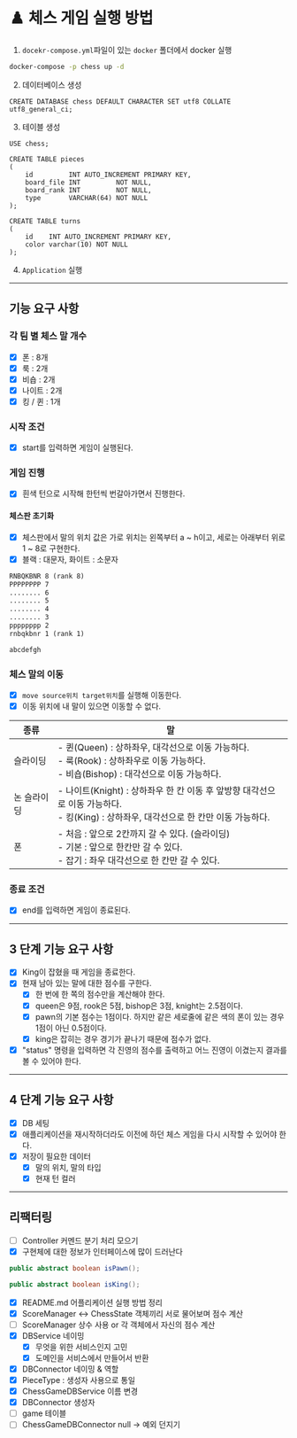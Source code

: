 # ♟️ 체스 게임 실행 방법

1. `docekr-compose.yml`파일이 있는 `docker` 폴더에서 docker 실행
```zsh
docker-compose -p chess up -d
```

2. 데이터베이스 생성
```mysql
CREATE DATABASE chess DEFAULT CHARACTER SET utf8 COLLATE utf8_general_ci;
```

3. 테이블 생성
```mysql
USE chess;

CREATE TABLE pieces
(
    id         INT AUTO_INCREMENT PRIMARY KEY,
    board_file INT         NOT NULL,
    board_rank INT         NOT NULL,
    type       VARCHAR(64) NOT NULL
);

CREATE TABLE turns
(
    id    INT AUTO_INCREMENT PRIMARY KEY,
    color varchar(10) NOT NULL
);
```

4. `Application` 실행

---

## 기능 요구 사항

### 각 팀 별 체스 말 개수

- [x] 폰 : 8개
- [x] 룩 : 2개
- [x] 비숍 : 2개
- [x] 나이트 : 2개
- [x] 킹 / 퀸 : 1개

### 시작 조건

- [x] start를 입력하면 게임이 실행된다.

### 게임 진행

- [x] 흰색 턴으로 시작해 한턴씩 번갈아가면서 진행한다.

#### 체스판 초기화

- [x] 체스판에서 말의 위치 값은 가로 위치는 왼쪽부터 a ~ h이고, 세로는 아래부터 위로 1 ~ 8로 구현한다.
- [x] 블랙 : 대문자, 화이트 : 소문자

```markdown
RNBQKBNR 8 (rank 8)
PPPPPPPP 7
........ 6
........ 5
........ 4
........ 3
pppppppp 2
rnbqkbnr 1 (rank 1)

abcdefgh
```

### 체스 말의 이동

- [x] `move source위치 target위치`를 실행해 이동한다.
- [x] 이동 위치에 내 말이 있으면 이동할 수 없다.

| 종류     | 말                                                                                                      |
|--------|--------------------------------------------------------------------------------------------------------|
| 슬라이딩   |- 퀸(Queen) : 상하좌우, 대각선으로 이동 가능하다.<br /> - 룩(Rook) : 상하좌우로 이동 가능하다. <br /> - 비숍(Bishop) : 대각선으로 이동 가능하다. |
| 논 슬라이딩 |- 나이트(Knight) : 상하좌우 한 칸 이동 후 앞방향 대각선으로 이동 가능하다.<br /> - 킹(King) : 상하좌우, 대각선으로 한 칸만 이동 가능하다.|
|폰|- 처음 : 앞으로 2칸까지 갈 수 있다. (슬라이딩)<br />- 기본 : 앞으로 한칸만 갈 수 있다.<br />- 잡기 : 좌우 대각선으로 한 칸만 갈 수 있다.|


### 종료 조건

- [x] end를 입력하면 게임이 종료된다.

---

## 3 단계 기능 요구 사항
- [x] King이 잡혔을 때 게임을 종료한다.
- [x] 현재 남아 있는 말에 대한 점수를 구한다.
  - [x] 한 번에 한 쪽의 점수만을 계산해야 한다.
  - [x] queen은 9점, rook은 5점, bishop은 3점, knight는 2.5점이다.
  - [x] pawn의 기본 점수는 1점이다. 하지만 같은 세로줄에 같은 색의 폰이 있는 경우 1점이 아닌 0.5점이다.
  - [x] king은 잡히는 경우 경기가 끝나기 때문에 점수가 없다.
- [x] "status" 명령을 입력하면 각 진영의 점수를 출력하고 어느 진영이 이겼는지 결과를 볼 수 있어야 한다.

---

## 4 단계 기능 요구 사항
- [x] DB 세팅
- [x] 애플리케이션을 재시작하더라도 이전에 하던 체스 게임을 다시 시작할 수 있어야 한다.
- [x] 저장이 필요한 데이터
  - [x] 말의 위치, 말의 타입
  - [x] 현재 턴 컬러

---

## 리팩터링
- [ ] Controller 커멘드 분기 처리 모으기
- [x] 구현체에 대한 정보가 인터페이스에 많이 드러난다
```java
public abstract boolean isPawn();

public abstract boolean isKing();
```
- [x] README.md 어플리케이션 실행 방법 정리
- [x] ScoreManager ↔️ ChessState 객체끼리 서로 물어보며 점수 계산
- [ ] ScoreManager 상수 사용 or 각 객체에서 자신의 점수 계산
- [x] DBService 네이밍
  - [x] 무엇을 위한 서비스인지 고민
  - [x] 도메인을 서비스에서 만들어서 반환
- [x] DBConnector 네이밍 & 역할
- [x] PieceType : 생성자 사용으로 통일
- [x] ChessGameDBService 이름 변경
- [x] DBConnector 생성자
- [ ] game 테이블
- [ ] ChessGameDBConnector null -> 예외 던지기
